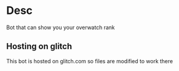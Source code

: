 # Desc

Bot that can show you your overwatch rank


## Hosting on glitch
This bot is hosted on glitch.com so files are modified to work there

 

